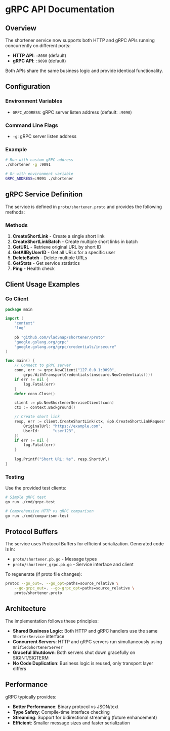# gRPC API Documentation

## Overview

The shortener service now supports both HTTP and gRPC APIs running concurrently on different ports:
- **HTTP API**: `:8080` (default)
- **gRPC API**: `:9090` (default)

Both APIs share the same business logic and provide identical functionality.

## Configuration

### Environment Variables
- `GRPC_ADDRESS`: gRPC server listen address (default: `:9090`)

### Command Line Flags
- `-g`: gRPC server listen address

### Example
```bash
# Run with custom gRPC address
./shortener -g :9091

# Or with environment variable
GRPC_ADDRESS=:9091 ./shortener
```

## gRPC Service Definition

The service is defined in `proto/shortener.proto` and provides the following methods:

### Methods

1. **CreateShortLink** - Create a single short link
2. **CreateShortLinkBatch** - Create multiple short links in batch
3. **GetURL** - Retrieve original URL by short ID
4. **GetAllByUserID** - Get all URLs for a specific user
5. **DeleteBatch** - Delete multiple URLs
6. **GetStats** - Get service statistics
7. **Ping** - Health check

## Client Usage Examples

### Go Client

```go
package main

import (
    "context"
    "log"
    
    pb "github.com/VladSnap/shortener/proto"
    "google.golang.org/grpc"
    "google.golang.org/grpc/credentials/insecure"
)

func main() {
    // Connect to gRPC server
    conn, err := grpc.NewClient("127.0.0.1:9090", 
        grpc.WithTransportCredentials(insecure.NewCredentials()))
    if err != nil {
        log.Fatal(err)
    }
    defer conn.Close()

    client := pb.NewShortenerServiceClient(conn)
    ctx := context.Background()

    // Create short link
    resp, err := client.CreateShortLink(ctx, &pb.CreateShortLinkRequest{
        OriginalUrl: "https://example.com",
        UserId:      "user123",
    })
    if err != nil {
        log.Fatal(err)
    }
    
    log.Printf("Short URL: %s", resp.ShortUrl)
}
```

### Testing

Use the provided test clients:

```bash
# Simple gRPC test
go run ./cmd/grpc-test

# Comprehensive HTTP vs gRPC comparison
go run ./cmd/comparison-test
```

## Protocol Buffers

The service uses Protocol Buffers for efficient serialization. Generated code is in:
- `proto/shortener.pb.go` - Message types
- `proto/shortener_grpc.pb.go` - Service interface and client

To regenerate (if proto file changes):
```bash
protoc --go_out=. --go_opt=paths=source_relative \
    --go-grpc_out=. --go-grpc_opt=paths=source_relative \
    proto/shortener.proto
```

## Architecture

The implementation follows these principles:
- **Shared Business Logic**: Both HTTP and gRPC handlers use the same `ShorterService` interface
- **Concurrent Servers**: HTTP and gRPC servers run simultaneously using `UnifiedShortenerServer`
- **Graceful Shutdown**: Both servers shut down gracefully on SIGINT/SIGTERM
- **No Code Duplication**: Business logic is reused, only transport layer differs

## Performance

gRPC typically provides:
- **Better Performance**: Binary protocol vs JSON/text
- **Type Safety**: Compile-time interface checking
- **Streaming**: Support for bidirectional streaming (future enhancement)
- **Efficient**: Smaller message sizes and faster serialization
